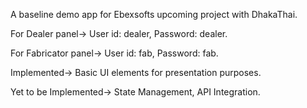 A baseline demo app for Ebexsofts upcoming project with DhakaThai.

For Dealer panel->
User id: dealer,
Password: dealer.

For Fabricator panel->
User id: fab,
Password: fab.

Implemented->
Basic UI elements for presentation purposes.

Yet to be Implemented->
State Management,
API Integration.
